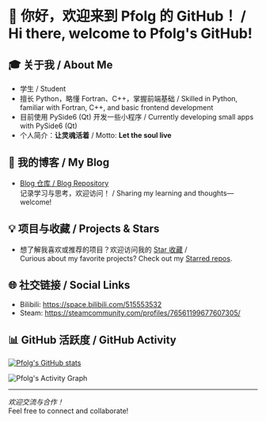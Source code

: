 # 👋 你好，欢迎来到 Pfolg 的 GitHub！ / Hi there, welcome to Pfolg's GitHub!

## 🎓 关于我 / About Me
- 学生 / Student
- 擅长 Python，略懂 Fortran、C++，掌握前端基础 / Skilled in Python, familiar with Fortran, C++, and basic frontend development
- 目前使用 PySide6 (Qt) 开发一些小程序 / Currently developing small apps with PySide6 (Qt)
- 个人简介：**让灵魂活着** / Motto: **Let the soul live**

## 📝 我的博客 / My Blog
- [Blog 仓库 / Blog Repository](https://github.com/Pfolg/PfolgBlog
)  
  记录学习与思考，欢迎访问！ / Sharing my learning and thoughts—welcome!

## 💡 项目与收藏 / Projects & Stars
- 想了解我喜欢或推荐的项目？欢迎访问我的 [Star 收藏](https://github.com/Pfolg?tab=stars) /  
  Curious about my favorite projects? Check out my [Starred repos](https://github.com/Pfolg?tab=stars).

## 🌐 社交链接 / Social Links
- Bilibili: https://space.bilibili.com/515553532
- Steam: https://steamcommunity.com/profiles/76561199677607305/

## 📊 GitHub 活跃度 / GitHub Activity

[![Pfolg's GitHub stats](https://github-readme-stats.vercel.app/api?username=Pfolg&show_icons=true&theme=dark)](https://github.com/anuraghazra/github-readme-stats)

![Pfolg's Activity Graph](https://github-readme-activity-graph.vercel.app/graph?username=Pfolg&theme=github-compact)

---

_欢迎交流与合作！_  
Feel free to connect and collaborate!

